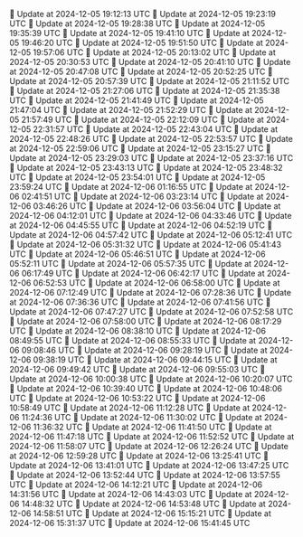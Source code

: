 🔄 Update at 2024-12-05 19:12:13 UTC
🔄 Update at 2024-12-05 19:23:19 UTC
🔄 Update at 2024-12-05 19:28:38 UTC
🔄 Update at 2024-12-05 19:35:39 UTC
🔄 Update at 2024-12-05 19:41:10 UTC
🔄 Update at 2024-12-05 19:46:20 UTC
🔄 Update at 2024-12-05 19:51:50 UTC
🔄 Update at 2024-12-05 19:57:06 UTC
🔄 Update at 2024-12-05 20:13:02 UTC
🔄 Update at 2024-12-05 20:30:53 UTC
🔄 Update at 2024-12-05 20:41:10 UTC
🔄 Update at 2024-12-05 20:47:08 UTC
🔄 Update at 2024-12-05 20:52:25 UTC
🔄 Update at 2024-12-05 20:57:39 UTC
🔄 Update at 2024-12-05 21:11:52 UTC
🔄 Update at 2024-12-05 21:27:06 UTC
🔄 Update at 2024-12-05 21:35:38 UTC
🔄 Update at 2024-12-05 21:41:49 UTC
🔄 Update at 2024-12-05 21:47:04 UTC
🔄 Update at 2024-12-05 21:52:29 UTC
🔄 Update at 2024-12-05 21:57:49 UTC
🔄 Update at 2024-12-05 22:12:09 UTC
🔄 Update at 2024-12-05 22:31:57 UTC
🔄 Update at 2024-12-05 22:43:04 UTC
🔄 Update at 2024-12-05 22:48:26 UTC
🔄 Update at 2024-12-05 22:53:57 UTC
🔄 Update at 2024-12-05 22:59:06 UTC
🔄 Update at 2024-12-05 23:15:27 UTC
🔄 Update at 2024-12-05 23:29:03 UTC
🔄 Update at 2024-12-05 23:37:16 UTC
🔄 Update at 2024-12-05 23:43:13 UTC
🔄 Update at 2024-12-05 23:48:32 UTC
🔄 Update at 2024-12-05 23:54:01 UTC
🔄 Update at 2024-12-05 23:59:24 UTC
🔄 Update at 2024-12-06 01:16:55 UTC
🔄 Update at 2024-12-06 02:41:51 UTC
🔄 Update at 2024-12-06 03:23:14 UTC
🔄 Update at 2024-12-06 03:46:26 UTC
🔄 Update at 2024-12-06 03:56:04 UTC
🔄 Update at 2024-12-06 04:12:01 UTC
🔄 Update at 2024-12-06 04:33:46 UTC
🔄 Update at 2024-12-06 04:45:55 UTC
🔄 Update at 2024-12-06 04:52:19 UTC
🔄 Update at 2024-12-06 04:57:42 UTC
🔄 Update at 2024-12-06 05:12:41 UTC
🔄 Update at 2024-12-06 05:31:32 UTC
🔄 Update at 2024-12-06 05:41:43 UTC
🔄 Update at 2024-12-06 05:46:51 UTC
🔄 Update at 2024-12-06 05:52:11 UTC
🔄 Update at 2024-12-06 05:57:35 UTC
🔄 Update at 2024-12-06 06:17:49 UTC
🔄 Update at 2024-12-06 06:42:17 UTC
🔄 Update at 2024-12-06 06:52:53 UTC
🔄 Update at 2024-12-06 06:58:00 UTC
🔄 Update at 2024-12-06 07:12:49 UTC
🔄 Update at 2024-12-06 07:28:36 UTC
🔄 Update at 2024-12-06 07:36:36 UTC
🔄 Update at 2024-12-06 07:41:56 UTC
🔄 Update at 2024-12-06 07:47:27 UTC
🔄 Update at 2024-12-06 07:52:58 UTC
🔄 Update at 2024-12-06 07:58:00 UTC
🔄 Update at 2024-12-06 08:17:29 UTC
🔄 Update at 2024-12-06 08:38:10 UTC
🔄 Update at 2024-12-06 08:49:55 UTC
🔄 Update at 2024-12-06 08:55:33 UTC
🔄 Update at 2024-12-06 09:08:46 UTC
🔄 Update at 2024-12-06 09:28:19 UTC
🔄 Update at 2024-12-06 09:38:19 UTC
🔄 Update at 2024-12-06 09:44:15 UTC
🔄 Update at 2024-12-06 09:49:42 UTC
🔄 Update at 2024-12-06 09:55:03 UTC
🔄 Update at 2024-12-06 10:00:38 UTC
🔄 Update at 2024-12-06 10:20:07 UTC
🔄 Update at 2024-12-06 10:39:40 UTC
🔄 Update at 2024-12-06 10:48:06 UTC
🔄 Update at 2024-12-06 10:53:22 UTC
🔄 Update at 2024-12-06 10:58:49 UTC
🔄 Update at 2024-12-06 11:12:28 UTC
🔄 Update at 2024-12-06 11:24:36 UTC
🔄 Update at 2024-12-06 11:30:02 UTC
🔄 Update at 2024-12-06 11:36:32 UTC
🔄 Update at 2024-12-06 11:41:50 UTC
🔄 Update at 2024-12-06 11:47:18 UTC
🔄 Update at 2024-12-06 11:52:52 UTC
🔄 Update at 2024-12-06 11:58:07 UTC
🔄 Update at 2024-12-06 12:26:24 UTC
🔄 Update at 2024-12-06 12:59:28 UTC
🔄 Update at 2024-12-06 13:25:41 UTC
🔄 Update at 2024-12-06 13:41:01 UTC
🔄 Update at 2024-12-06 13:47:25 UTC
🔄 Update at 2024-12-06 13:52:44 UTC
🔄 Update at 2024-12-06 13:57:55 UTC
🔄 Update at 2024-12-06 14:12:21 UTC
🔄 Update at 2024-12-06 14:31:56 UTC
🔄 Update at 2024-12-06 14:43:03 UTC
🔄 Update at 2024-12-06 14:48:32 UTC
🔄 Update at 2024-12-06 14:53:48 UTC
🔄 Update at 2024-12-06 14:58:51 UTC
🔄 Update at 2024-12-06 15:15:21 UTC
🔄 Update at 2024-12-06 15:31:37 UTC
🔄 Update at 2024-12-06 15:41:45 UTC

